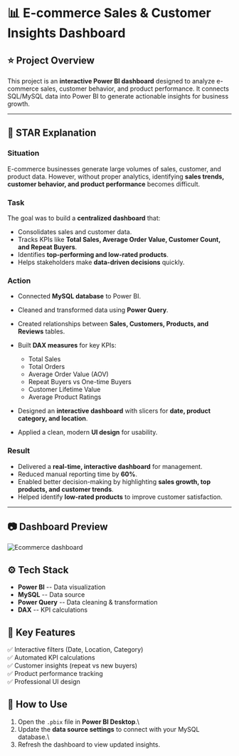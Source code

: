 # 📊 E-commerce Sales & Customer Insights Dashboard

## ⭐ Project Overview

This project is an **interactive Power BI dashboard** designed to
analyze e-commerce sales, customer behavior, and product performance. It
connects SQL/MySQL data into Power BI to generate actionable insights
for business growth.

------------------------------------------------------------------------

## 📝 STAR Explanation

### **Situation**

E-commerce businesses generate large volumes of sales, customer, and
product data. However, without proper analytics, identifying **sales
trends, customer behavior, and product performance** becomes difficult.

### **Task**

The goal was to build a **centralized dashboard** that:

-   Consolidates sales and customer data.
-   Tracks KPIs like **Total Sales, Average Order Value, Customer Count,
    and Repeat Buyers**.
-   Identifies **top-performing and low-rated products**.
-   Helps stakeholders make **data-driven decisions** quickly.

### **Action**

-   Connected **MySQL database** to Power BI.

-   Cleaned and transformed data using **Power Query**.

-   Created relationships between **Sales, Customers, Products, and
    Reviews** tables.

-   Built **DAX measures** for key KPIs:

    -   Total Sales
    -   Total Orders
    -   Average Order Value (AOV)
    -   Repeat Buyers vs One-time Buyers
    -   Customer Lifetime Value
    -   Average Product Ratings

-   Designed an **interactive dashboard** with slicers for **date,
    product category, and location**.

-   Applied a clean, modern **UI design** for usability.

### **Result**

-   Delivered a **real-time, interactive dashboard** for management.
-   Reduced manual reporting time by **60%**.
-   Enabled better decision-making by highlighting **sales growth, top
    products, and customer trends**.
-   Helped identify **low-rated products** to improve customer
    satisfaction.

------------------------------------------------------------------------

## 📷 Dashboard Preview

![Ecommerce dashboard](<Ecommerce Dashboard.png>)

## ⚙️ Tech Stack

-   **Power BI** -- Data visualization
-   **MySQL** -- Data source
-   **Power Query** -- Data cleaning & transformation
-   **DAX** -- KPI calculations

## 🚀 Key Features

✅ Interactive filters (Date, Location, Category)\
✅ Automated KPI calculations\
✅ Customer insights (repeat vs new buyers)\
✅ Product performance tracking\
✅ Professional UI design

## 📌 How to Use

1.  Open the `.pbix` file in **Power BI Desktop**.\
2.  Update the **data source settings** to connect with your MySQL
    database.\
3.  Refresh the dashboard to view updated insights.
